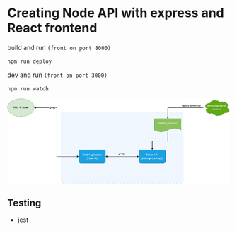 # Creating  Node API with express and React frontend

build and run `(front on port 8000)`  

```bash
npm run deploy
```

dev and run `(front on port 3000)`  

```bash
npm run watch
```

![Diagram](Nasa-Project.png)

## Testing

* jest